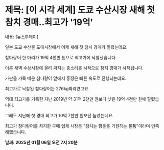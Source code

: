 # **제목: [이 시각 세계] 도쿄 수산시장 새해 첫 참치 경매‥최고가 '19억'**

  내용: [뉴스투데이]

일본 도교 수산물 도매시장에서 어제 새해 첫 참치 경매가 열렸는데요. 

참다랑어 한 마리가 19억 4천만 원으로 최고가에 낙찰됐습니다. 

이른 새벽 수상시장에 울려 퍼지는 종소리를 시작으로 참치 경매가 시작됩니다. 

가판을 가득 메운 참다랑어 앞에서 흥정은 빠른 속도로 진행되는데요. 

최고가로 낙찰된 참다랑어는 276kg짜리였고요. 

역대 최고가를 기록한 지난 2019년 약 31억 2천만 원보다 낮은 19억 4천만 원에 팔렸습니다. 

그래도 지난해 첫 경매 최고가 10억 7천만 원보단 높았는데요. 

최고가 참다랑어를 차지한 구매 업체 사장은 "참치는 행운을 기원하는 물품"이라며 만족해했습니다.

  **날짜: 2025년 01월 06일 오전 7시 20분**